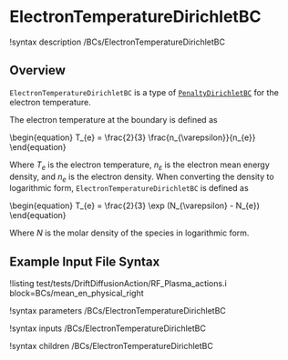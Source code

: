 # ElectronTemperatureDirichletBC

!syntax description /BCs/ElectronTemperatureDirichletBC

## Overview

`ElectronTemperatureDirichletBC` is a type of [`PenaltyDirichletBC`](/bcs/ADPenaltyDirichletBC.md) for the electron temperature.

The electron temperature at the boundary is defined as

\begin{equation}
T_{e} = \frac{2}{3} \frac{n_{\varepsilon}}{n_{e}}
\end{equation}

Where $T_{e}$ is the electron temperature, $n_{\varepsilon}$ is the electron mean energy density, and $n_{e}$ is the electron density. When converting the density to logarithmic form,
`ElectronTemperatureDirichletBC` is defined as

\begin{equation}
T_{e} = \frac{2}{3} \exp (N_{\varepsilon} - N_{e})
\end{equation}

Where $N$ is the molar density of the species in logarithmic form.

## Example Input File Syntax


!listing test/tests/DriftDiffusionAction/RF_Plasma_actions.i block=BCs/mean_en_physical_right

!syntax parameters /BCs/ElectronTemperatureDirichletBC

!syntax inputs /BCs/ElectronTemperatureDirichletBC

!syntax children /BCs/ElectronTemperatureDirichletBC
